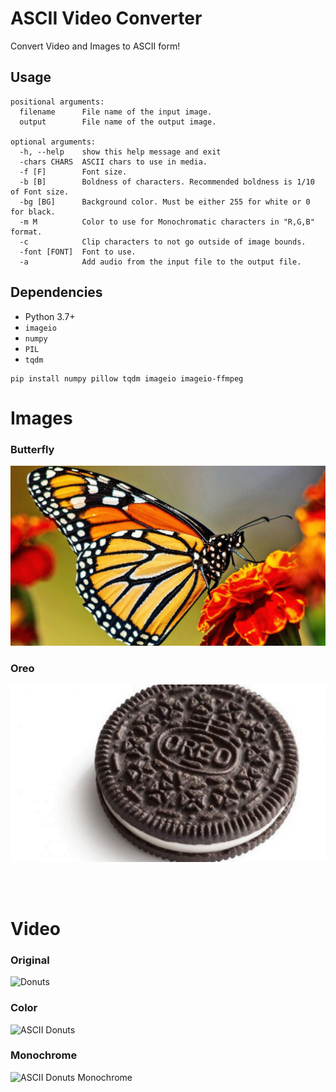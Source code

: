 # ASCII Video Converter

Convert Video and Images to ASCII form!

## Usage

```
positional arguments:
  filename      File name of the input image.
  output        File name of the output image.

optional arguments:
  -h, --help    show this help message and exit
  -chars CHARS  ASCII chars to use in media.
  -f [F]        Font size.
  -b [B]        Boldness of characters. Recommended boldness is 1/10 of Font size.
  -bg [BG]      Background color. Must be either 255 for white or 0 for black.
  -m M          Color to use for Monochromatic characters in "R,G,B" format.
  -c            Clip characters to not go outside of image bounds.
  -font [FONT]  Font to use.
  -a            Add audio from the input file to the output file.
```

## Dependencies

* Python 3.7+
* `imageio`
* `numpy`
* `PIL`
* `tqdm`

```
pip install numpy pillow tqdm imageio imageio-ffmpeg
```


# Images

### Butterfly

<img src="Documentation/butterfly.gif" alt="Butterfly ASCII">

### Oreo

<img src="Documentation/oreo.gif" alt="Oreo Cookie">

<br /><br />

# Video

### Original

<img src="Documentation/original.gif" alt="Donuts">

### Color

<img src="Documentation/donuts.gif" alt="ASCII Donuts">

### Monochrome

<img src="Documentation/donuts-mono.gif" alt="ASCII Donuts Monochrome">